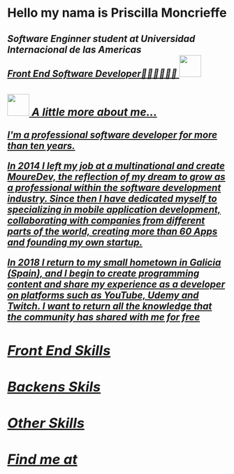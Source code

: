 # Hello my nama is Priscilla Moncrieffe



<h2 font-size="10px"><em>Software Enginner student at Universidad Internacional de las Americas <a href="http://www.unb.br"</a<img src="https://media.giphy.com/media/fYSnHlufseco8Fh93Z/giphy.gif" width="30"></br>Front End Software Developer👩🏻‍💻👩🏻‍💻
	
	
	
	
	
	
<img src="https://user-images.githubusercontent.com/87598302/150879501-5f61bfb9-cb95-41c0-a36d-6d6a4af62612.png" width="50">

	
	
	
	
	
	
	
	

### <img src="https://media.giphy.com/media/VgCDAzcKvsR6OM0uWg/giphy.gif" width="50"> A little more about me...  
	                         


I'm a professional software developer for more than ten years.

In 2014 I left my job at a multinational and create MoureDev, the reflection of my dream to grow as a professional within the software development industry. Since then I have dedicated myself to specializing in mobile application development, collaborating with companies from different parts of the world, creating more than 60 Apps and founding my own startup.

In 2018 I return to my small hometown in Galicia (Spain), and I begin to create programming content and share my experience as a developer on platforms such as YouTube, Udemy and Twitch. I want to return all the knowledge that the community has shared with me for free
	
	
<h2 font-size="15px"><strong>Front End Skills</strong></h2>






<h2 font-size="15px"><strong>Backens Skils</strong></h4>





<h2 font-size="15px"><strong>Other Skills</strong></h2>


      
      
      
   <h2 font-size="15px" text-aligh="center"><strong>Find me at </strong></h2>






